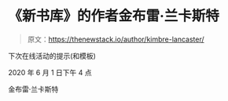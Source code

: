 # 《新书库》的作者金布雷·兰卡斯特

> 原文：<https://thenewstack.io/author/kimbre-lancaster/>

下次在线活动的提示(和模板)

2020 年 6 月 1 日下午 4 点

金布雷·兰卡斯特